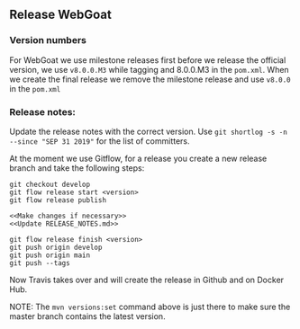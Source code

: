 ## Release WebGoat

### Version numbers

For WebGoat we use milestone releases first before we release the official version, we use `v8.0.0.M3` while tagging
and 8.0.0.M3 in the `pom.xml`. When we create the final release we remove the milestone release and use
`v8.0.0` in the `pom.xml`

### Release notes:

Update the release notes with the correct version. Use `git shortlog -s -n --since "SEP 31 2019"` for the list of
committers.

At the moment we use Gitflow, for a release you create a new release branch and take the following steps:

```
git checkout develop
git flow release start <version>
git flow release publish

<<Make changes if necessary>>
<<Update RELEASE_NOTES.md>>

git flow release finish <version>
git push origin develop
git push origin main
git push --tags
```

Now Travis takes over and will create the release in Github and on Docker Hub.

NOTE: The `mvn versions:set` command above is just there to make sure the master branch contains the latest version.
